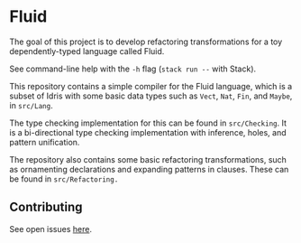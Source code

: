 # Fluid

The goal of this project is to develop refactoring transformations for a toy dependently-typed language called Fluid.

See command-line help with the `-h` flag (`stack run --` with Stack).

This repository contains a simple compiler for the Fluid language, which is a
subset of Idris with some basic data types such as `Vect`, `Nat`, `Fin`, and
`Maybe`, in `src/Lang`.

The type checking implementation for this can be found in `src/Checking`.
It is a bi-directional type checking implementation with inference, holes, and pattern unification.

The repository also contains some basic refactoring transformations, such as ornamenting declarations and
expanding patterns in clauses. These can be found in `src/Refactoring.`

## Contributing

See open issues [here](https://github.com/chrisbrown1982/Proof_Search/issues?q=is%3Aopen+is%3Aissue+label%3Afluid).
